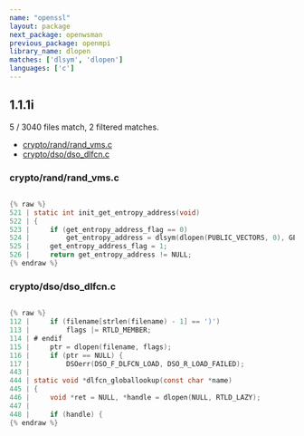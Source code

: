```yaml
---
name: "openssl"
layout: package
next_package: openwsman
previous_package: openmpi
library_name: dlopen
matches: ['dlsym', 'dlopen']
languages: ['c']
---
```

## 1.1.1i
5 / 3040 files match, 2 filtered matches.

 - [crypto/rand/rand_vms.c](#cryptorandrand_vmsc)
 - [crypto/dso/dso_dlfcn.c](#cryptodsodso_dlfcnc)

### crypto/rand/rand_vms.c

```c

{% raw %}
521 | static int init_get_entropy_address(void)
522 | {
523 |     if (get_entropy_address_flag == 0)
524 |         get_entropy_address = dlsym(dlopen(PUBLIC_VECTORS, 0), GET_ENTROPY);
525 |     get_entropy_address_flag = 1;
526 |     return get_entropy_address != NULL;
{% endraw %}

```
### crypto/dso/dso_dlfcn.c

```c

{% raw %}
112 |     if (filename[strlen(filename) - 1] == ')')
113 |         flags |= RTLD_MEMBER;
114 | # endif
115 |     ptr = dlopen(filename, flags);
116 |     if (ptr == NULL) {
117 |         DSOerr(DSO_F_DLFCN_LOAD, DSO_R_LOAD_FAILED);
443 | 
444 | static void *dlfcn_globallookup(const char *name)
445 | {
446 |     void *ret = NULL, *handle = dlopen(NULL, RTLD_LAZY);
447 | 
448 |     if (handle) {
{% endraw %}

```